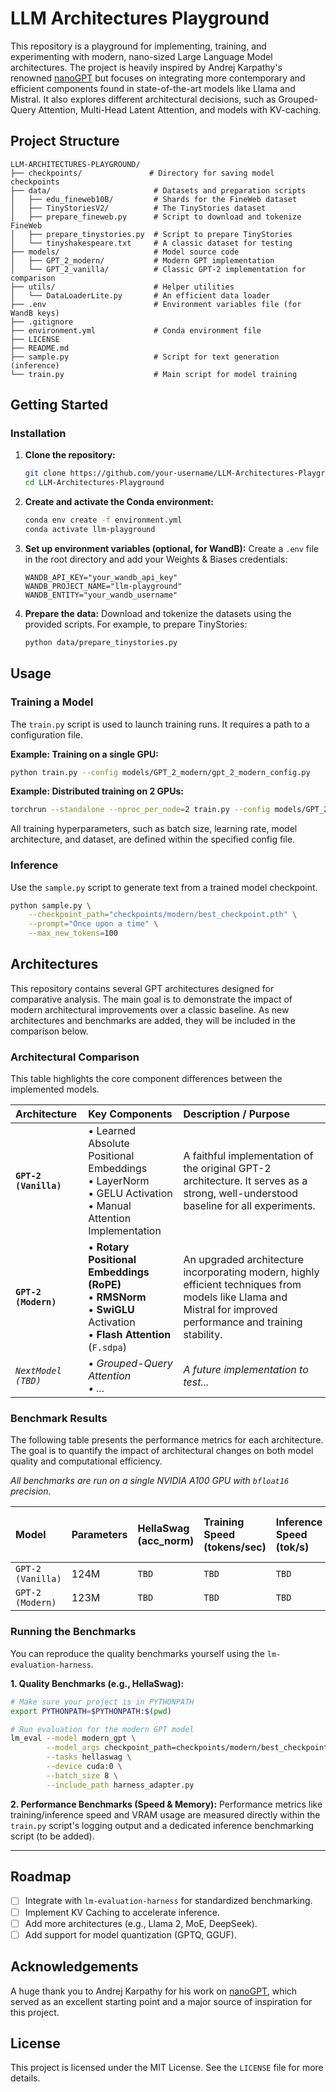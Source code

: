 # LLM Architectures Playground

This repository is a playground for implementing, training, and experimenting with modern, nano-sized Large Language Model architectures. The project is heavily inspired by Andrej Karpathy's renowned [nanoGPT](https://github.com/karpathy/nanogpt) but focuses on integrating more contemporary and efficient components found in state-of-the-art models like Llama and Mistral. It also explores different architectural decisions, such as Grouped-Query Attention, Multi-Head Latent Attention, and models with KV-caching.
## Project Structure

```
LLM-ARCHITECTURES-PLAYGROUND/
├── checkpoints/               # Directory for saving model checkpoints
├── data/                       # Datasets and preparation scripts
│   ├── edu_fineweb10B/         # Shards for the FineWeb dataset
│   ├── TinyStoriesV2/          # The TinyStories dataset
│   ├── prepare_fineweb.py      # Script to download and tokenize FineWeb
│   ├── prepare_tinystories.py  # Script to prepare TinyStories
│   └── tinyshakespeare.txt     # A classic dataset for testing
├── models/                     # Model source code
│   ├── GPT_2_modern/           # Modern GPT implementation
│   └── GPT_2_vanilla/          # Classic GPT-2 implementation for comparison
├── utils/                      # Helper utilities
│   └── DataLoaderLite.py       # An efficient data loader
├── .env                        # Environment variables file (for WandB keys)
├── .gitignore
├── environment.yml             # Conda environment file
├── LICENSE
├── README.md
├── sample.py                   # Script for text generation (inference)
└── train.py                    # Main script for model training
```

## Getting Started

### Installation

1.  **Clone the repository:**
    ```bash
    git clone https://github.com/your-username/LLM-Architectures-Playground.git
    cd LLM-Architectures-Playground
    ```

2.  **Create and activate the Conda environment:**
    ```bash
    conda env create -f environment.yml
    conda activate llm-playground
    ```

3.  **Set up environment variables (optional, for WandB):**
    Create a `.env` file in the root directory and add your Weights & Biases credentials:
    ```
    WANDB_API_KEY="your_wandb_api_key"
    WANDB_PROJECT_NAME="llm-playground"
    WANDB_ENTITY="your_wandb_username"
    ```

4.  **Prepare the data:**
    Download and tokenize the datasets using the provided scripts. For example, to prepare TinyStories:
    ```bash
    python data/prepare_tinystories.py
    ```

## Usage

### Training a Model

The `train.py` script is used to launch training runs. It requires a path to a configuration file.

**Example: Training on a single GPU:**
```bash
python train.py --config models/GPT_2_modern/gpt_2_modern_config.py
```

**Example: Distributed training on 2 GPUs:**
```bash
torchrun --standalone --nproc_per_node=2 train.py --config models/GPT_2_modern/gpt_2_modern_config.py
```
All training hyperparameters, such as batch size, learning rate, model architecture, and dataset, are defined within the specified config file.

### Inference

Use the `sample.py` script to generate text from a trained model checkpoint.

```bash
python sample.py \
    --checkpoint_path="checkpoints/modern/best_checkpoint.pth" \
    --prompt="Once upon a time" \
    --max_new_tokens=100
```

## Architectures

This repository contains several GPT architectures designed for comparative analysis. The main goal is to demonstrate the impact of modern architectural improvements over a classic baseline. As new architectures and benchmarks are added, they will be included in the comparison below.

### Architectural Comparison

This table highlights the core component differences between the implemented models.

| Architecture | Key Components | Description / Purpose |
| :--- | :--- | :--- |
| **`GPT-2 (Vanilla)`** | • Learned Absolute Positional Embeddings<br>• LayerNorm<br>• GELU Activation<br>• Manual Attention Implementation | A faithful implementation of the original GPT-2 architecture. It serves as a strong, well-understood baseline for all experiments. |
| **`GPT-2 (Modern)`** | • **Rotary Positional Embeddings (RoPE)**<br>• **RMSNorm**<br>• **SwiGLU** Activation<br>• **Flash Attention** (`F.sdpa`) | An upgraded architecture incorporating modern, highly efficient techniques from models like Llama and Mistral for improved performance and training stability. |
| *`NextModel (TBD)`* | *• Grouped-Query Attention<br>• ...* | *A future implementation to test...* |

### Benchmark Results

The following table presents the performance metrics for each architecture. The goal is to quantify the impact of architectural changes on both model quality and computational efficiency.

*All benchmarks are run on a single NVIDIA A100 GPU with `bfloat16` precision.*

| Model | Parameters | HellaSwag (acc_norm) | Training Speed (tokens/sec) | Inference Speed (tok/s) | VRAM Usage (Train, GB) |
| :--- | :--- | :--- | :--- | :--- | :--- |
| `GPT-2 (Vanilla)` | 124M | `TBD` | `TBD` | `TBD` | `TBD` |
| `GPT-2 (Modern)` | 123M | `TBD` | `TBD` | `TBD` | `TBD` |


### Running the Benchmarks

You can reproduce the quality benchmarks yourself using the `lm-evaluation-harness`.

**1. Quality Benchmarks (e.g., HellaSwag):**
```bash
# Make sure your project is in PYTHONPATH
export PYTHONPATH=$PYTHONPATH:$(pwd)

# Run evaluation for the modern GPT model
lm_eval --model modern_gpt \
        --model_args checkpoint_path=checkpoints/modern/best_checkpoint.pth \
        --tasks hellaswag \
        --device cuda:0 \
        --batch_size 8 \
        --include_path harness_adapter.py
```

**2. Performance Benchmarks (Speed & Memory):**
Performance metrics like training/inference speed and VRAM usage are measured directly within the `train.py` script's logging output and a dedicated inference benchmarking script (to be added).

---

## Roadmap

-   [ ] Integrate with `lm-evaluation-harness` for standardized benchmarking.
-   [ ] Implement KV Caching to accelerate inference.
-   [ ] Add more architectures (e.g., Llama 2, MoE, DeepSeek).
-   [ ] Add support for model quantization (GPTQ, GGUF).

## Acknowledgements

A huge thank you to Andrej Karpathy for his work on [nanoGPT](https://github.com/karpathy/nanogpt), which served as an excellent starting point and a major source of inspiration for this project.

## License

This project is licensed under the MIT License. See the `LICENSE` file for more details.
